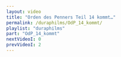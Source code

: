 ```yaml
---
layout: video
title: "Orden des Penners Teil 14 kommt…"
permalink: /duraphilms/OdP_14_kommt/
playlist: "duraphilms"
part: "OdP_14_kommt"
nextVideoI: 0
prevVideoI: 2
---
```

